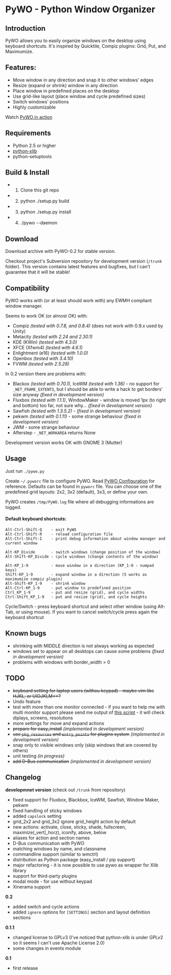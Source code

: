 # PyWO - Python Window Organizer #

## Introduction ##
PyWO allows you to easily organize windows on the desktop using keyboard shortcuts. It's inspired by Quicktile, Compiz plugins: Grid, Put, and Maximumize.

## Features: ##
  * Move window in any direction and snap it to other windows' edges
  * Resize (expand or shrink) window in any direction
  * Place window in predefined places on the desktop
  * Use grid-like layout (place window and cycle predefined sizes)
  * Switch windows' positions
  * Highly customizable

Watch [PyWO in action](PywoInAction.md)

## Requirements ##
 * Python 2.5 or higher
 * [python-xlib](http://python-xlib.sourceforge.net/)
 * python-setuptools
 
## Build & Install ##
 * 1. Clone this git repo
 * 2. python ./setup.py build
 * 3. python ./setup.py install
 * 4. ./pywo --daemon

## Download ##
Download archive with PyWO-0.2 for stable version.

Checkout project's Subversion repository for development version (`/trunk` folder). This version contains latest features and bugfixes, but I can't guarantee that it will be stable!

## Compatibility ##
PyWO works with (or at least should work with) any EWMH compliant window manager.

Seems to work OK (or almost OK) with:
  * Compiz _(tested with 0.7.8, and 0.8.4)_ (does not work with 0.9.x used by Unity)
  * Metacity _(tested with 2.24 and 2.30.1)_
  * KDE (KWin) _(tested with 4.3.0)_
  * XFCE (Xfwm4) _(tested with 4.6.1)_
  * Enlightment (e16) _(tested with 1.0.0)_
  * Openbox _(tested with 3.4.10)_
  * FVWM _(tested with 2.5.28)_

In 0.2 version there are problems with:
  * Blackox _(tested with 0.70.1)_, IceWM _(tested with 1.36)_ - no support for `_NET_FRAME_EXTENTS`, but I should be able to write a hack to get borders' size anyway _(fixed in development version)_
  * Fluxbox _(tested with 1.1.1)_, WindowMaker - window is moved 1px (to right and bottom) too far, not sure why... _(fixed in development version)_
  * Sawfish _(tested with 1.3.5.2)_ - _(fixed in development version)_
  * pekwm _(tested with 0.1.11)_ - some strange behaviour _(fixed in development version)_
  * JWM - some strange behaviour
  * Afterstep - `_NET_WORKAREA` returns None

Development version works OK with GNOME 3 (Mutter)

## Usage ##
Just run `./pywo.py`

Create `~/.pyworc` file to configure PyWO. Read [PyWO Configuration](PywoConfiguration.md) for reference. Defaults can be found in `pyworc` file. You can choose one of the predefined grid layouts: 2x2, 3x2 (default), 3x3, or define your own.

PyWO creates `/tmp/PyWO.log` file where all debugging informations are logged.

#### Default keyboard shortcuts: ####
```
Alt-Ctrl-Shift-Q    - exit PyWO
Alt-Ctrl-Shift-R    - reload configuration file
Alt-Ctrl-Shift-I    - print debug information about window manager and current window

Alt-KP_Divide       - switch windows (change position of the window)
Alt-Shift-KP_Divide - cycle windows (change contents of the window)

Alt-KP_1-9          - move window in a direction (KP_1-9 - numpad keys)
Shift-KP_1-9        - expand window in a direction (5 works as maximumize compiz plugin)
Alt-Shift-KP_1-9    - shrink window
Alt-Ctrl-KP_1-9     - put window to predefined position
Ctrl_KP_1-9         - put and resize (grid), and cycle widths
Ctrl-Shift_KP_1-9   - put and resize (grid), and cycle heights
```

Cycle/Switch - press keyboard shortcut and select other window (using Alt-Tab, or using mouse). If you want to cancel switch/cycle press again the keyboard shortcut

## Known bugs ##
  * shrinking with MIDDLE direction is not always working as expected
  * windows set to appear on all desktops can cause some problems _(fixed in development version)_
  * problems with windows with border\_width > 0

## TODO ##
  * ~~keyboard setting for laptop users (withou keypad) - maybe vim like HJKL, or UIOJKLM<>?~~
  * Undo feature
  * test with more than one monitor connected - if you want to help me with multi monitor support please send me output of [this script](http://dl.dropbox.com/u/69843/Xlib_test/screen_info.py) - it will check diplays, screens, resolutions
  * more settings for move and expand actions
  * ~~prepare for easy\_install~~ _(implemented in development version)_
  * ~~use `pkg_resources` and `entry_points` for plugins system~~ _(implemented in development version)_
  * snap only to visible windows only (skip windows that are covered by others)
  * unit testing _(in progress)_
  * ~~add D-Bus communication~~ _(implemented in development version)_

## Changelog ##
**developmnet version** (check out `/trunk` from repository)
  * fixed support for Fluxbox, Blackbox, IceWM, Sawfish, Window Maker, pekwm
  * fixed handling of sticky windows
  * added `capslock` setting
  * grid\_2x2 and grid\_3x2 ignore grid\_height action by default
  * new actions: activate, close, sticky, shade, fullscreen, maximize(_vert|_horz), iconify, above, below
  * aliases for action and section names
  * D-Bus communication with PyWO
  * matching windows by name, and classname
  * commandline support (similar to wmctrl)
  * distribution as Python package (easy\_install / pip support)
  * major refactoring - it is now possible to use pywo as wrapper for Xlib library
  * support for third-party plugins
  * modal mode - for use without keypad
  * Xinerama support

**0.2**
  * added switch and cycle actions
  * added `ignore` options for `[SETTINGS]` section and layout definition sections

**0.1.1**
  * changed license to GPLv3 (I've noticed that python-xlib is under GPLv2 so it seems I can't use Apache License 2.0)
  * some changes in events module

**0.1**
  * first release